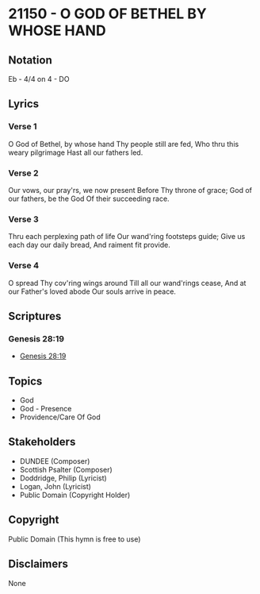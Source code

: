 # 21150 - O GOD OF BETHEL BY WHOSE HAND

## Notation

Eb - 4/4 on 4 - DO

## Lyrics

### Verse 1

O God of Bethel, by whose hand Thy people still are fed, Who thru this weary pilgrimage Hast all our fathers led.

### Verse 2

Our vows, our pray'rs, we now present Before Thy throne of grace; God of our fathers, be the God Of their succeeding race.

### Verse 3

Thru each perplexing path of life Our wand'ring footsteps guide; Give us each day our daily bread, And raiment fit provide.

### Verse 4

O spread Thy cov'ring wings around Till all our wand'rings cease, And at our Father's loved abode Our souls arrive in peace.


## Scriptures

### Genesis 28:19

- [Genesis 28:19](https://www.biblegateway.com/passage/?search=Genesis%2028%3A19)


## Topics

- God
- God - Presence
- Providence/Care Of God

## Stakeholders

- DUNDEE (Composer)
- Scottish Psalter (Composer)
- Doddridge, Philip (Lyricist)
- Logan, John (Lyricist)
- Public Domain (Copyright Holder)

## Copyright

Public Domain
(This hymn is free to use)

## Disclaimers

None

